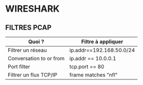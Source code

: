 # WIRESHARK 

## FILTRES PCAP 

| Quoi ? | Filtre à appliquer |
|-------|----------------
| Filtrer un réseau	| ip.addr==192.168.50.0/24 |
| Conversation to or from | ip.addr == 10.0.0.1 |
| Port filter | tcp.port == 80 |
| Filtrer un flux TCP/IP | frame matches "nfl" |
